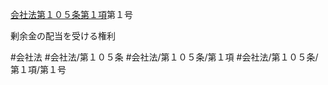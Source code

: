 [会社法第１０５条第１項](会社法＿＿＿＿第１０５条第１項)第１号

剰余金の配当を受ける権利


#会社法
#会社法/第１０５条
#会社法/第１０５条/第１項
#会社法/第１０５条/第１項/第１号
